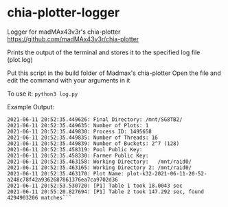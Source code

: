 # chia-plotter-logger

Logger for madMAx43v3r's chia-plotter
<br>https://github.com/madMAx43v3r/chia-plotter

Prints the output of the terminal and stores it to the specified log file (plot.log)

Put this script in the build folder of Madmax's chia-plotter
Open the file and edit the command with your arguments in it

To use it: `python3 log.py`


Example Output:

```2021-06-11 20:52:35.449595: Multi-threaded pipelined Chia k32 plotter - 2920125
2021-06-11 20:52:35.449626: Final Directory: /mnt/SG8TB2/
2021-06-11 20:52:35.449635: Number of Plots: 1
2021-06-11 20:52:35.449830: Process ID: 1495658
2021-06-11 20:52:35.449835: Number of Threads: 16
2021-06-11 20:52:35.449839: Number of Buckets: 2^7 (128)
2021-06-11 20:52:35.458319: Pool Public Key: 
2021-06-11 20:52:35.458330: Farmer Public Key:
2021-06-11 20:52:35.463158: Working Directory:   /mnt/raid0/
2021-06-11 20:52:35.463165: Working Directory 2: /mnt/raid0/
2021-06-11 20:52:35.463170: Plot Name: plot-k32-2021-06-11-20-52-a248c78f42a9362687861376ea7ca9702d36
2021-06-11 20:52:53.530720: [P1] Table 1 took 18.0043 sec
2021-06-11 20:55:20.827694: [P1] Table 2 took 147.292 sec, found 4294903206 matches```
